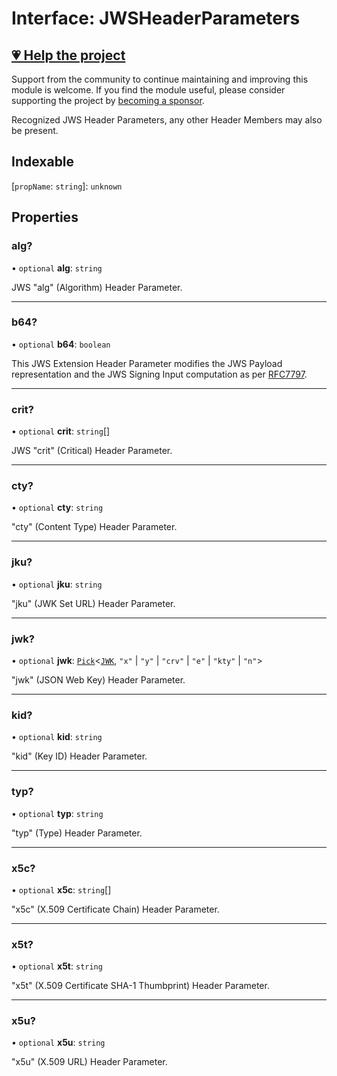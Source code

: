 # Interface: JWSHeaderParameters

## [💗 Help the project](https://github.com/sponsors/panva)

Support from the community to continue maintaining and improving this module is welcome. If you find the module useful, please consider supporting the project by [becoming a sponsor](https://github.com/sponsors/panva).

Recognized JWS Header Parameters, any other Header Members may also be present.

## Indexable

 \[`propName`: `string`\]: `unknown`

## Properties

### alg?

• `optional` **alg**: `string`

JWS "alg" (Algorithm) Header Parameter.

***

### b64?

• `optional` **b64**: `boolean`

This JWS Extension Header Parameter modifies the JWS Payload representation and the JWS Signing
Input computation as per [RFC7797](https://www.rfc-editor.org/rfc/rfc7797).

***

### crit?

• `optional` **crit**: `string`[]

JWS "crit" (Critical) Header Parameter.

***

### cty?

• `optional` **cty**: `string`

"cty" (Content Type) Header Parameter.

***

### jku?

• `optional` **jku**: `string`

"jku" (JWK Set URL) Header Parameter.

***

### jwk?

• `optional` **jwk**: [`Pick`](https://www.typescriptlang.org/docs/handbook/utility-types.html#picktype-keys)\<[`JWK`](JWK.md), `"x"` \| `"y"` \| `"crv"` \| `"e"` \| `"kty"` \| `"n"`\>

"jwk" (JSON Web Key) Header Parameter.

***

### kid?

• `optional` **kid**: `string`

"kid" (Key ID) Header Parameter.

***

### typ?

• `optional` **typ**: `string`

"typ" (Type) Header Parameter.

***

### x5c?

• `optional` **x5c**: `string`[]

"x5c" (X.509 Certificate Chain) Header Parameter.

***

### x5t?

• `optional` **x5t**: `string`

"x5t" (X.509 Certificate SHA-1 Thumbprint) Header Parameter.

***

### x5u?

• `optional` **x5u**: `string`

"x5u" (X.509 URL) Header Parameter.
